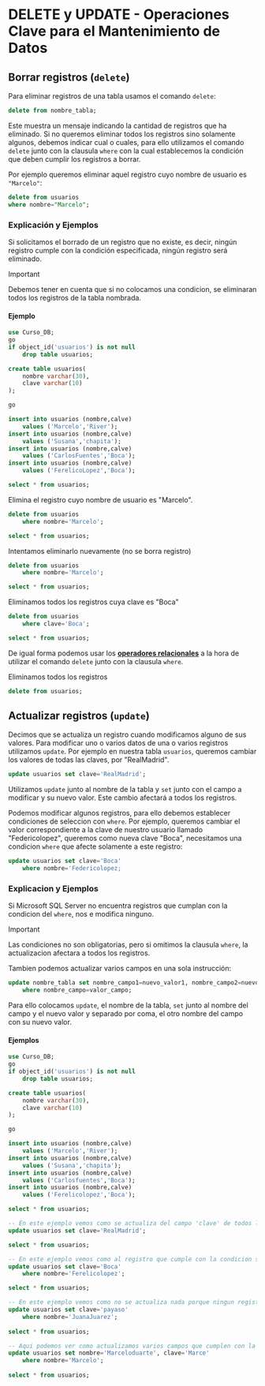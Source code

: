# DELETE y UPDATE - Operaciones Clave para el Mantenimiento de Datos

## Borrar registros (`delete`)

Para eliminar registros de una tabla usamos el comando `delete`:

```sql
delete from nombre_tabla;
```

Este muestra un mensaje indicando la cantidad de registros que ha eliminado. Si no queremos eliminar todos los registros sino solamente algunos, debemos indicar cual o cuales, para ello utilizamos el comando `delete` junto con la clausula `where` con la cual establecemos la condición que deben cumplir los registros a borrar.

Por ejemplo queremos eliminar aquel registro cuyo nombre de usuario es `"Marcelo"`:

```sql
delete from usuarios
where nombre="Marcelo";
```

### Explicación y Ejemplos

Si solicitamos el borrado de un registro que no existe, es decir, ningún registro cumple con la condición especificada, ningún registro será eliminado.

>[!important]
>Debemos tener en cuenta que si no colocamos una condicion, se eliminaran todos los registros de la tabla nombrada.

#### Ejemplo

```sql
use Curso_DB;
go
if object_id('usuarios') is not null
    drop table usuarios;

create table usuarios(
    nombre varchar(30),
    clave varchar(10)
);

go

insert into usuarios (nombre,calve)
    values ('Marcelo','River');
insert into usuarios (nombre,calve)
    values ('Susana','chapita');
insert into usuarios (nombre,calve)
    values ('CarlosFuentes','Boca');
insert into usuarios (nombre,calve)
    values ('FerelicoLopez','Boca');

select * from usuarios;
```

Elimina el registro cuyo nombre de usuario es "Marcelo".
```sql
delete from usuarios
    where nombre='Marcelo';

select * from usuarios;
```

Intentamos eliminarlo nuevamente (no se borra registro)
```sql
delete from usuarios
    where nombre='Marcelo';

select * from usuarios;
```

Eliminamos todos los registros cuya clave es "Boca"
```sql
delete from usuarios
    where clave='Boca';

select * from usuarios;
```

De igual forma podemos usar los [**operadores relacionales**]() a la hora de utilizar el comando `delete` junto con la clausula `where`.

Eliminamos todos los registros
```sql
delete from usuarios;
```

## Actualizar registros (`update`)

Decimos que se actualiza un registro cuando modificamos alguno de sus valores. Para modificar uno o varios datos de una o varios registros utilizamos `update`. Por ejemplo en nuestra tabla `usuarios`, queremos cambiar los valores de todas las claves, por "RealMadrid".

```sql
update usuarios set clave='RealMadrid';
```

Utilizamos `update` junto al nombre de la tabla y `set` junto con el campo a modificar y su nuevo valor. Este cambio afectará a todos los registros.

Podemos modificar algunos registros, para ello debemos establecer condiciones de seleccion con `where`. Por ejemplo, queremos cambiar el valor correspondiente a la clave de nuestro usuario llamado "Federicolopez", queremos como nueva clave "Boca", necesitamos una condicion `where` que afecte solamente a este registro:

```sql
update usuarios set clave='Boca'
    where nombre='Federicolopez;
```

### Explicacion y Ejemplos

Si Microsoft SQL Server no encuentra registros que cumplan con la condicion del `where`, nos e modifica ninguno.

>[!important]
>Las condiciones no son obligatorias, pero si omitimos la clausula `where`, la actualizacion afectara a todos los registros.

Tambien podemos actualizar varios campos en una sola instrucción:
```sql
update nombre_tabla set nombre_campo1=nuevo_valor1, nombre_campo2=nuevo_valor2
    where nombre_campo=valor_campo;
```

Para ello colocamos `update`, el nombre de la tabla, `set` junto al nombre del campo y el nuevo valor y separado por coma, el otro nombre del campo con su nuevo valor.

#### Ejemplos

```sql
use Curso_DB;
go
if object_id('usuarios') is not null
    drop table usuarios;

create table usuarios(
    nombre varchar(30),
    clave varchar(10)
);

go

insert into usuarios (nombre,calve)
    values ('Marcelo','River');
insert into usuarios (nombre,calve)
    values ('Susana','chapita');
insert into usuarios (nombre,calve)
    values ('Carlosfuentes','Boca');
insert into usuarios (nombre,calve)
    values ('Ferelicolopez','Boca');

select * from usuarios;
```

```sql
-- En este ejemplo vemos como se actualiza del campo 'clave' de todos los registros de la tabla.
update usuarios set clave='RealMadrid';

select * from usuarios;
```

```sql
-- En este ejemplo vemos como al registro que cumple con la condicion se le actualiza el campo 'clave'.
update usuarios set clave='Boca'
    where nombre='Ferelicolopez';

select * from usuarios;
```

```sql
-- En este ejemplo vemos como no se actualiza nada porque ningun registro cumple con la condicion.
update usuarios set clave='payaso'
    where nombre='JuanaJuarez';
    
select * from usuarios;
```

```sql
-- Aqui podemos ver como actualizamos varios campos que cumplen con la condicion.
update usuarios set nombre='Marceloduarte', clave='Marce'
    where nombre='Marcelo';
    
select * from usuarios;
```